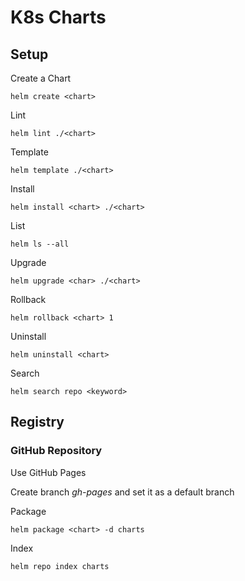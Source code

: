 # K8s Charts

## Setup
Create a Chart
```
helm create <chart>
```

Lint
```
helm lint ./<chart>
```

Template
```
helm template ./<chart>
```

Install
```
helm install <chart> ./<chart>
```

List
```
helm ls --all
```

Upgrade
```
helm upgrade <char> ./<chart>
```

Rollback
```
helm rollback <chart> 1
```

Uninstall
```
helm uninstall <chart>
```

Search
```
helm search repo <keyword>
```

## Registry
### GitHub Repository
Use GitHub Pages

Create branch *gh-pages* and set it as a default branch

Package
```
helm package <chart> -d charts
```

Index
```
helm repo index charts
```
